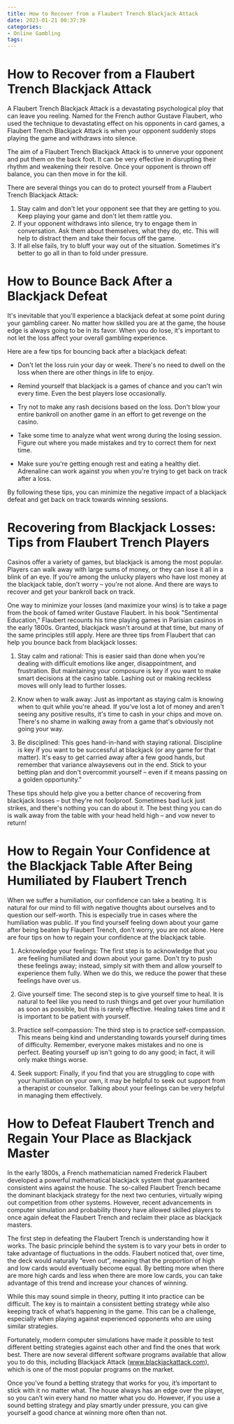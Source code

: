 ```yaml
---
title: How to Recover from a Flaubert Trench Blackjack Attack 
date: 2023-01-21 00:37:39
categories:
- Online Gambling
tags:
---
```



#  How to Recover from a Flaubert Trench Blackjack Attack 

A Flaubert Trench Blackjack Attack is a devastating psychological ploy that can leave you reeling. Named for the French author Gustave Flaubert, who used the technique to devastating effect on his opponents in card games, a Flaubert Trench Blackjack Attack is when your opponent suddenly stops playing the game and withdraws into silence.

The aim of a Flaubert Trench Blackjack Attack is to unnerve your opponent and put them on the back foot. It can be very effective in disrupting their rhythm and weakening their resolve. Once your opponent is thrown off balance, you can then move in for the kill.

There are several things you can do to protect yourself from a Flaubert Trench Blackjack Attack: 

1) Stay calm and don't let your opponent see that they are getting to you. Keep playing your game and don't let them rattle you. 
2) If your opponent withdraws into silence, try to engage them in conversation. Ask them about themselves, what they do, etc. This will help to distract them and take their focus off the game. 
3) If all else fails, try to bluff your way out of the situation. Sometimes it's better to go all in than to fold under pressure.

#  How to Bounce Back After a Blackjack Defeat 

It's inevitable that you'll experience a blackjack defeat at some point during your gambling career. No matter how skilled you are at the game, the house edge is always going to be in its favor. When you do lose, it's important to not let the loss affect your overall gambling experience.

Here are a few tips for bouncing back after a blackjack defeat:

- Don't let the loss ruin your day or week. There's no need to dwell on the loss when there are other things in life to enjoy.

- Remind yourself that blackjack is a games of chance and you can't win every time. Even the best players lose occasionally.

- Try not to make any rash decisions based on the loss. Don't blow your entire bankroll on another game in an effort to get revenge on the casino.

- Take some time to analyze what went wrong during the losing session. Figure out where you made mistakes and try to correct them for next time.

- Make sure you're getting enough rest and eating a healthy diet. Adrenaline can work against you when you're trying to get back on track after a loss.

By following these tips, you can minimize the negative impact of a blackjack defeat and get back on track towards winning sessions.

#  Recovering from Blackjack Losses: Tips from Flaubert Trench Players 

Casinos offer a variety of games, but blackjack is among the most popular. Players can walk away with large sums of money, or they can lose it all in a blink of an eye. If you're among the unlucky players who have lost money at the blackjack table, don't worry – you're not alone. And there are ways to recover and get your bankroll back on track.

One way to minimize your losses (and maximize your wins) is to take a page from the book of famed writer Gustave Flaubert. In his book "Sentimental Education," Flaubert recounts his time playing games in Parisian casinos in the early 1800s. Granted, blackjack wasn't around at that time, but many of the same principles still apply. Here are three tips from Flaubert that can help you bounce back from blackjack losses:

1) Stay calm and rational: This is easier said than done when you're dealing with difficult emotions like anger, disappointment, and frustration. But maintaining your composure is key if you want to make smart decisions at the casino table. Lashing out or making reckless moves will only lead to further losses.

2) Know when to walk away: Just as important as staying calm is knowing when to quit while you're ahead. If you've lost a lot of money and aren't seeing any positive results, it's time to cash in your chips and move on. There's no shame in walking away from a game that's obviously not going your way.

3) Be disciplined: This goes hand-in-hand with staying rational. Discipline is key if you want to be successful at blackjack (or any game for that matter). It's easy to get carried away after a few good hands, but remember that variance alwaysevens out in the end. Stick to your betting plan and don't overcommit yourself – even if it means passing on a golden opportunity."

These tips should help give you a better chance of recovering from blackjack losses – but they're not foolproof. Sometimes bad luck just strikes, and there's nothing you can do about it. The best thing you can do is walk away from the table with your head held high – and vow never to return!

#  How to Regain Your Confidence at the Blackjack Table After Being Humiliated by Flaubert Trench 

When we suffer a humiliation, our confidence can take a beating. It is natural for our mind to fill with negative thoughts about ourselves and to question our self-worth. This is especially true in cases where the humiliation was public. If you find yourself feeling down about your game after being beaten by Flaubert Trench, don't worry, you are not alone. Here are four tips on how to regain your confidence at the blackjack table.

1. Acknowledge your feelings: The first step is to acknowledge that you are feeling humiliated and down about your game. Don't try to push these feelings away; instead, simply sit with them and allow yourself to experience them fully. When we do this, we reduce the power that these feelings have over us.

2. Give yourself time: The second step is to give yourself time to heal. It is natural to feel like you need to rush things and get over your humiliation as soon as possible, but this is rarely effective. Healing takes time and it is important to be patient with yourself.

3. Practice self-compassion: The third step is to practice self-compassion. This means being kind and understanding towards yourself during times of difficulty. Remember, everyone makes mistakes and no one is perfect. Beating yourself up isn't going to do any good; in fact, it will only make things worse.

4. Seek support: Finally, if you find that you are struggling to cope with your humiliation on your own, it may be helpful to seek out support from a therapist or counselor. Talking about your feelings can be very helpful in managing them effectively.

#  How to Defeat Flaubert Trench and Regain Your Place as Blackjack Master

In the early 1800s, a French mathematician named Frederick Flaubert developed a powerful mathematical blackjack system that guaranteed consistent wins against the house. The so-called Flaubert Trench became the dominant blackjack strategy for the next two centuries, virtually wiping out competition from other systems. However, recent advancements in computer simulation and probability theory have allowed skilled players to once again defeat the Flaubert Trench and reclaim their place as blackjack masters.

The first step in defeating the Flaubert Trench is understanding how it works. The basic principle behind the system is to vary your bets in order to take advantage of fluctuations in the odds. Flaubert noticed that, over time, the deck would naturally “even out”, meaning that the proportion of high and low cards would eventually become equal. By betting more when there are more high cards and less when there are more low cards, you can take advantage of this trend and increase your chances of winning.

While this may sound simple in theory, putting it into practice can be difficult. The key is to maintain a consistent betting strategy while also keeping track of what’s happening in the game. This can be a challenge, especially when playing against experienced opponents who are using similar strategies.

Fortunately, modern computer simulations have made it possible to test different betting strategies against each other and find the ones that work best. There are now several different software programs available that allow you to do this, including Blackjack Attack (www.blackjackattack.com), which is one of the most popular programs on the market.

Once you’ve found a betting strategy that works for you, it’s important to stick with it no matter what. The house always has an edge over the player, so you can’t win every hand no matter what you do. However, if you use a sound betting strategy and play smartly under pressure, you can give yourself a good chance at winning more often than not.